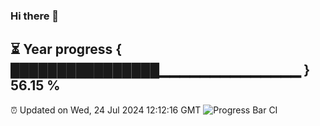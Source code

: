 ### Hi there 👋
⏳ Year progress { ████████████████▁▁▁▁▁▁▁▁▁▁▁▁▁▁ } 56.15 %
---
⏰ Updated on Wed, 24 Jul 2024 12:12:16 GMT
![Progress Bar CI](https://github.com/Moyi321/Moyi321/workflows/Progress%20Bar%20CI/badge.svg)
